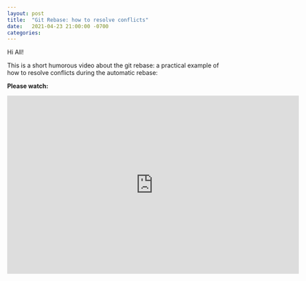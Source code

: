 ```yaml
---
layout: post
title:  "Git Rebase: how to resolve conflicts"
date:   2021-04-23 21:00:00 -0700
categories:
---
```


Hi All!

This is a short humorous video about the git rebase: a practical example of how to resolve conflicts during the automatic rebase:

**Please watch:**

<iframe width="680" height="415" src="https://www.youtube.com/embed/OXtdxHTh2oY" frameborder="0" allowfullscreen></iframe>
